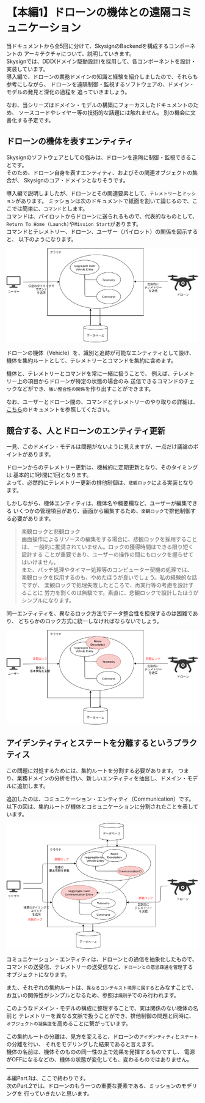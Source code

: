 # 【本編1】ドローンの機体との遠隔コミュニケーション

当ドキュメントから全5回に分けて、SkysignのBackendを構成するコンポーネントの
アーキテクチャについて、説明していきます。  
Skysignでは、DDD(ドメイン駆動設計)を採用して、各コンポーネントを設計・実装しています。  
導入編で、ドローンの業務ドメインの知識と経験を紹介しましたので、それらも参考にしながら、
ドローンを遠隔制御・監視するソフトウェアの、ドメイン・モデルの発見と深化の過程を
追っていきましょう。

なお、当シリーズはドメイン・モデルの構築にフォーカスしたドキュメントのため、
ソースコードやレイヤー等の技術的な話題には触れません。
別の機会に文書化する予定です。

## ドローンの機体を表すエンティティ
Skysignのソフトウェアとしての強みは、ドローンを遠隔に制御・監視できることです。  
そのため、ドローン自身を表すエンティティ、およびその関連オブジェクトの集合が、
Skysignのコア・ドメインとなりそうです。

導入編で説明しましたが、ドローンとその関連要素として、`テレメトリー`と`ミッション`があります。
ミッションは次のドキュメントで紙面を割いて論じるので、ここでは簡単に、`コマンド`とします。  
コマンドは、パイロットからドローンに送られるもので、代表的なものとして、
`Return To Home (Launch)`や`Mission Start`があります。  
コマンドとテレメトリー、ドローン、ユーザー（パイロット）の関係を図示すると、
以下のようになります。

![domain_models_command-and-telemetry](./images/domain_models_command-and-telemetry.png)

ドローンの機体（Vehicle）を、識別と追跡が可能なエンティティとして設け、
機体を集約ルートとして、テレメトリーとコマンドを集約に含めます。

機体と、テレメトリーとコマンドを常に一緒に扱うことで、
例えば、テレメトリー上の項目からドローンが特定の状態の場合のみ
送信できるコマンドのチェックなどができ、`強い整合性の関係`を作り出すことができます。

なお、ユーザーとドローン間の、コマンドとテレメトリーのやり取りの詳細は、
[こちら](../concepts.md)のドキュメントを参照してください。

## 競合する、人とドローンのエンティティ更新
一見、このドメイン・モデルは問題がないように見えますが、一点だけ議論のポイントがあります。

ドローンからのテレメトリー更新は、機械的に定期更新となり、そのタイミングは
基本的に1秒間に1回となります。  
よって、必然的にテレメトリー更新の排他制御は、`悲観ロック`による実装となります。

しかしながら、機体エンティティは、機体名や概要欄など、ユーザーが編集できる
いくつかの管理項目があり、画面から編集するため、`楽観ロック`で排他制御する必要があります。

> 楽観ロックと悲観ロック  
> 画面操作によるリソースの編集をする場合に、悲観ロックを採用することは、
> 一般的に推奨されていません。ロックの獲得時間はできる限り短く設計する
> ことが重要であり、ユーザーの操作の間にもロックを握らせてはいけません。  
> また、バッチ処理やタイマー処理等のコンピューター契機の処理では、
> 楽観ロックを採用するのも、やめたほうが良いでしょう。私の経験的な話ですが、
> 楽観ロックで処理失敗したところで、再実行等の考慮を設計することに
> 労力を割くのは無駄です。素直に、悲観ロックで設計したほうがシンプルになります。

同一エンティティを、異なるロック方法でデータ整合性を担保するのは困難であり、
どちらかのロック方式に統一しなければならないでしょう。  

![domain_models_lock-conflict](./images/domain_models_lock-conflict.png)

## アイデンティティとステートを分離するというプラクティス
この問題に対処するためには、集約ルートを分割する必要があります。
つまり、業務ドメインの分析を行い、新しいエンティティを抽出し、ドメイン・モデルに追加します。

追加したのは、コミュニケーション・エンティティ（Communication）です。
以下の図は、集約ルートが機体とコミュニケーションに分割されたことを表しています。

![domain_models_devision-aggregate-root](./images/domain_models_devision-aggregate-root.png)

コミュニケーション・エンティティは、ドローンとの通信を抽象化したもので、
コマンドの送受信、テレメトリーの送受信など、`ドローンとの意思疎通を管理`する
オブジェクトになります。

また、それぞれの集約ルートは、`異なるコンテキスト境界に属する`とみなすことで、
お互いの関係性がシンプルとなるため、参照は`識別子`でのみ行われます。

このようなドメイン・モデルの構成に整理することで、実は関係のない機体の名前と
テレメトリーを異なる文脈で扱うことができ、排他制御の問題と同時に、
`オブジェクトの凝集度`を高めることに繋がっています。

この集約ルートの分離は、見方を変えると、ドローンの`アイデンティティ`と`ステート`の分離を行い、
それをモデリングした結果であると言えます。  
機体の名前は、機体そのものの同一性の上で効果を発揮するものですし、
電源がOFFになるなどの、機体の状態が変化しても、変わるものではありません。

---

本編Part.1は、ここで終わりです。  
次のPart.2では、ドローンのもう一つの重要な要素である、ミッションのモデリングを
行っていきたいと思います。